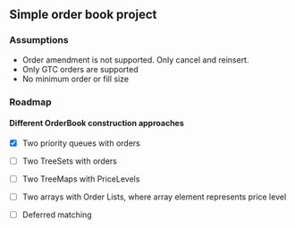 ## Simple order book project



### Assumptions
- Order amendment is not supported. Only cancel and reinsert.
- Only GTC orders are supported
- No minimum order or fill size


### Roadmap

#### Different OrderBook construction approaches
- [x] Two priority queues with orders
- [ ] Two TreeSets with orders
- [ ] Two TreeMaps with PriceLevels
- [ ] Two arrays with Order Lists, where array element represents price level
- [ ] Deferred matching

